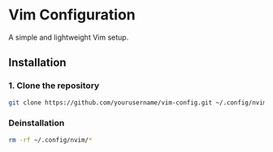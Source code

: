 # Vim Configuration

A simple and lightweight Vim setup.

## Installation

### 1. Clone the repository
```bash
git clone https://github.com/yourusername/vim-config.git ~/.config/nvim

```
### Deinstallation

```bash
rm -rf ~/.config/nvim/*
```
